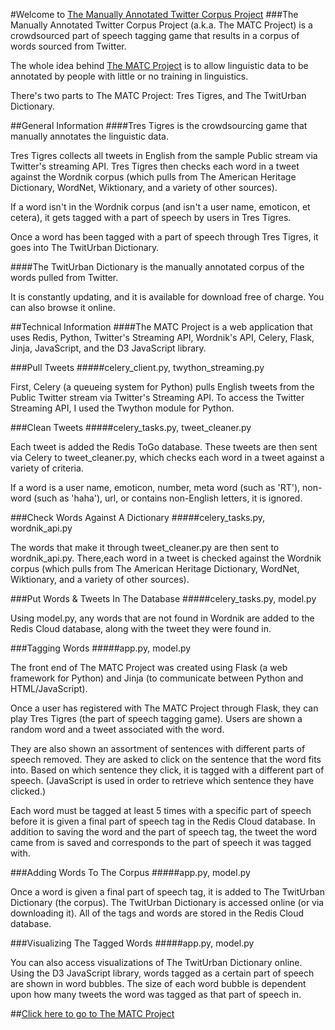 #Welcome to [The Manually Annotated Twitter Corpus Project](http://www.thematcproject.org)
###The Manually Annotated Twitter Corpus Project (a.k.a. The MATC Project) is a crowdsourced part of speech tagging game that results in a corpus of words sourced from Twitter. 

The whole idea behind [The MATC Project](http://www.thematcproject.org) is to allow linguistic data to be annotated by people with little or no training in linguistics.

There's two parts to The MATC Project: Tres Tigres, and The TwitUrban Dictionary.

##General Information
####Tres Tigres is the crowdsourcing game that manually annotates the linguistic data.

Tres Tigres collects all tweets in English from the sample Public stream via Twitter's streaming API. Tres Tigres then checks each word in a tweet against the Wordnik corpus (which pulls from The American Heritage Dictionary, WordNet, Wiktionary, and a variety of other sources). 

If a word isn't in the Wordnik corpus (and isn't a user name, emoticon, et cetera), it gets tagged with a part of speech by users in Tres Tigres.

Once a word has been tagged with a part of speech through Tres Tigres, it goes into The TwitUrban Dictionary.

####The TwitUrban Dictionary is the manually annotated corpus of the words pulled from Twitter. 

It is constantly updating, and it is available for download free of charge. You can also browse it online.

##Technical Information
####The MATC Project is a web application that uses Redis, Python, Twitter's Streaming API, Wordnik's API, Celery, Flask, Jinja, JavaScript, and the D3 JavaScript library.

###Pull Tweets
#####celery_client.py, twython_streaming.py

First, Celery (a queueing system for Python) pulls English tweets from the Public Twitter stream via Twitter's Streaming API. To access the Twitter Streaming API, I used the Twython module for Python. 

###Clean Tweets 
#####celery_tasks.py, tweet_cleaner.py

Each tweet is added the Redis ToGo database. These tweets are then sent via Celery to tweet_cleaner.py, which checks each word in a tweet against a variety of criteria. 

If a word is a user name, emoticon, number, meta word (such as 'RT'), non-word (such as 'haha'), url, or contains non-English letters, it is ignored.

###Check Words Against A Dictionary
#####celery_tasks.py, wordnik_api.py

The words that make it through tweet_cleaner.py are then sent to wordnik_api.py. There,each word in a tweet is checked against the Wordnik corpus (which pulls from The American Heritage Dictionary, WordNet, Wiktionary, and a variety of other sources).

###Put Words & Tweets In The Database
#####celery_tasks.py, model.py

Using model.py, any words that are not found in Wordnik are added to the Redis Cloud database, along with the tweet they were found in. 

###Tagging Words
#####app.py, model.py

The front end of The MATC Project was created using Flask (a web framework for Python) and Jinja (to communicate between Python and HTML/JavaScript).

Once a user has registered with The MATC Project through Flask, they can play Tres Tigres (the part of speech tagging game). Users are shown a random word and a tweet associated with the word. 

They are also shown an assortment of sentences with different parts of speech removed. They are asked to click on the sentence that the word fits into. Based on which sentence they click, it is tagged with a different part of speech. (JavaScript is used in order to retrieve which sentence they have clicked.)

Each word must be tagged at least 5 times with a specific part of speech before it is given a final part of speech tag in the Redis Cloud database. In addition to saving the word and the part of speech tag, the tweet the word came from is saved and corresponds to the part of speech it was tagged with.

###Adding Words To The Corpus
#####app.py, model.py

Once a word is given a final part of speech tag, it is added to The TwitUrban Dictionary (the corpus). The TwitUrban Dictionary is accessed online (or via downloading it). All of the tags and words are stored in the Redis Cloud database.

###Visualizing The Tagged Words
#####app.py, model.py

You can also access visualizations of The TwitUrban Dictionary online. Using the D3 JavaScript library, words tagged as a certain part of speech are shown in word bubbles. The size of each word bubble is dependent upon how many tweets the word was tagged as that part of speech in.

##[Click here to go to The MATC Project](http://www.thematcproject.org)

